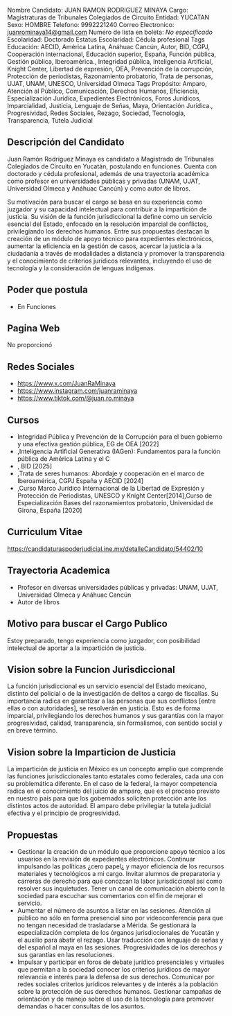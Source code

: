 Nombre Candidato: JUAN RAMON RODRIGUEZ MINAYA
Cargo: Magistraturas de Tribunales Colegiados de Circuito
Entidad: YUCATAN
Sexo: HOMBRE
Telefono: 9992221240
Correo Electronico: juanrominaya14@gmail.com
Numero de lista en boleta: *No especificado*
Escolaridad: Doctorado
Estatus Escolaridad: Cédula profesional
Tags Educación: AECID, América Latina, Anáhuac Cancún, Autor, BID, CGPJ, Cooperación internacional, Educación superior, España, Función pública, Gestión pública, Iberoamérica., Integridad pública, Inteligencia Artificial, Knight Center, Libertad de expresión, OEA, Prevención de la corrupción, Protección de periodistas, Razonamiento probatorio, Trata de personas, UJAT, UNAM, UNESCO, Universidad Olmeca
Tags Propósito: Amparo, Atención al Público, Comunicación, Derechos Humanos, Eficiencia, Especialización Jurídica, Expedientes Electrónicos, Foros Jurídicos, Imparcialidad, Justicia, Lenguaje de Señas, Maya, Orientación Jurídica., Progresividad, Redes Sociales, Rezago, Sociedad, Tecnología, Transparencia, Tutela Judicial


## Descripción del Candidato 

Juan Ramón Rodríguez Minaya es candidato a Magistrado de Tribunales Colegiados de Circuito en Yucatán, postulando en funciones. Cuenta con doctorado y cédula profesional, además de una trayectoria académica como profesor en universidades públicas y privadas (UNAM, UJAT, Universidad Olmeca y Anáhuac Cancún) y como autor de libros. 

Su motivación para buscar el cargo se basa en su experiencia como juzgador y su capacidad intelectual para contribuir a la impartición de justicia. Su visión de la función jurisdiccional la define como un servicio esencial del Estado, enfocado en la resolución imparcial de conflictos, privilegiando los derechos humanos. Entre sus propuestas destacan la creación de un módulo de apoyo técnico para expedientes electrónicos, aumentar la eficiencia en la gestión de casos, acercar la justicia a la ciudadanía a través de modalidades a distancia y promover la transparencia y el conocimiento de criterios jurídicos relevantes, incluyendo el uso de tecnología y la consideración de lenguas indígenas.


## Poder que postula

- En Funciones


## Pagina Web

No proporcionó


## Redes Sociales

- https://www.x.com/JuanRaMinaya
- https://www.instagram.com/juanraminaya
- https://www.tiktok.com/@juan.ro.minaya


## Cursos

- Integridad Pública y Prevención de la Corrupción para el buen gobierno y una efectiva gestión pública, EG de OEA [2022]
- ,Inteligencia Artificial Generativa (IAGen): Fundamentos para la función pública de América Latina y el C
- , BID [2025]
- ,Trata de seres humanos: Abordaje y cooperación en el marco de Iberoamérica, CGPJ España y AECID [2024]
- ,Curso Marco Jurídico Internacional de la Libertad de Expresión y Protección de Periodistas, UNESCO y Knight Center[2014],Curso de Especialización Bases del razonamientos probatorio, Universidad de Girona, España [2020]


## Curriculum Vitae

https://candidaturaspoderjudicial.ine.mx/detalleCandidato/54402/10


## Trayectoria Academica

- Profesor en diversas universidades públicas y privadas: UNAM, UJAT, Universidad Olmeca y Anáhuac Cancún
- Autor de libros


## Motivo para buscar el Cargo Publico

Estoy preparado, tengo experiencia como juzgador, con posibilidad intelectual de aportar a la impartición de justicia.


## Vision sobre la Funcion Jurisdiccional

La función jurisdiccional es un servicio esencial del Estado mexicano, distinto del policial o de la investigación de delitos a cargo de fiscalías. Su importancia radica en garantizar a las personas que sus conflictos [entre ellas o con autoridades], se resolverán en justicia. Esto es de forma imparcial, privilegiando los derechos humanos y sus garantías con la mayor progresividad, calidad, transparencia, sin formalismos, con sentido social y en breve término.


## Vision sobre la Imparticion de Justicia

La impartición de justicia en México es un concepto amplio que comprende las funciones jurisdiccionales tanto estatales como federales, cada una con su problemática diferente. En el caso de la federal, la mayor competencia radica en el conocimiento del juicio de amparo, que es el proceso previsto en nuestro país para que los gobernados soliciten protección ante los distintos actos de autoridad. El amparo debe privilegiar la tutela judicial efectiva y el principio de progresividad.


## Propuestas

- Gestionar la creación de un módulo que proporcione apoyo técnico a los usuarios en la revisión de expedientes electrónicos. Continuar impulsando las políticas ¿cero papel¿ y mayor eficiencia de los recursos materiales y tecnológicos a mi cargo. Invitar alumnos de preparatoria y carreras de derecho para que conozcan la labor jurisdiccional así como resolver sus inquietudes. Tener un canal de comunicación abierto con la sociedad para escuchar sus comentarios con el fin de mejorar el servicio.
- Aumentar el número de asuntos a listar en las sesiones. Atención al público no sólo en forma presencial sino por videoconferencia para que no tengan necesidad de trasladarse a Mérida. Se gestionará la especialización completa de los órganos jurisdiccionales de Yucatán y el auxilio para abatir el rezago. Usar traducción con lenguaje de señas y del español al maya en las sesiones. Progresividades de los derechos y sus garantías en las resoluciones.
- Impulsar y participar en foros de debate jurídico presenciales y virtuales que permitan a la sociedad conocer los criterios jurídicos de mayor relevancia e interés para la defensa de sus derechos. Comunicar por redes sociales criterios jurídicos relevantes y de interés a la población sobre la protección de sus derechos humanos. Gestionar campañas de orientación y de manejo sobre el uso de la tecnología para promover demandas o hacer consultas de los asuntos.

